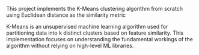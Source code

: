 This project implements the K-Means clustering algorithm from scratch using Euclidean distance as the similarity metric

K-Means is an unsupervised machine learning algorithm used for partitioning data into k distinct clusters based on feature similarity. This implementation focuses on understanding the fundamental workings of the algorithm without relying on high-level ML libraries.

